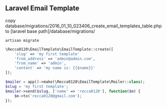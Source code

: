 ## Laravel Email Template

 copy database/migrations/2016_01_10_023406_create_email_templates_table.php to [laravel base path]/database/migrations/

 ```
 artisan migrate
 ```

```php
\Recca0120\EmailTemplate\EmailTemplate::create([
    'slug' => 'my first template'
    'from_address' => 'admin@admin.com',
    'from_name' => 'admin',
    'content' => 'my name is: {{$name}}'
]);

$mailer = app()->make(\Recca0120\EmailTemplate\Mailer::class);
$slug = 'my first template';
$mailer->send($slug, ['name' => 'recca0120'], function($m) {
    $m->to('recca0120@gmail.com');
});
```
